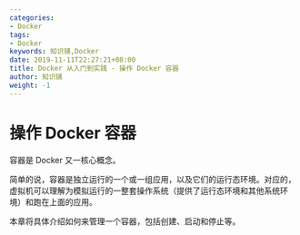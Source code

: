 ```yaml
---
categories:
- Docker
tags:
- Docker  
keywords: 知识铺,Docker
date: 2019-11-11T22:27:21+08:00
title: Docker 从入门到实践 - 操作 Docker 容器
author: 知识铺
weight: -1
---
```


# 操作 Docker 容器
容器是 Docker 又一核心概念。

简单的说，容器是独立运行的一个或一组应用，以及它们的运行态环境。对应的，虚拟机可以理解为模拟运行的一整套操作系统（提供了运行态环境和其他系统环境）和跑在上面的应用。

本章将具体介绍如何来管理一个容器，包括创建、启动和停止等。
